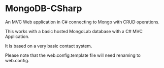 # MongoDB-CSharp
An MVC Web application in C# connecting to Mongo with CRUD operations.

This works with a basic hosted MongoLab database with a C# MVC Application.

It is based on a very basic contact system.

Please note that the web.config.template file will need renaming to web.config.

